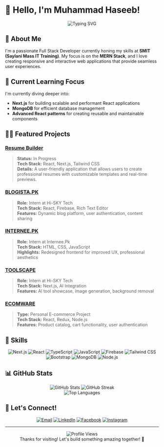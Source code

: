 # 👋 Hello, I'm Muhammad Haseeb!

<div align="center">
  <img src="https://readme-typing-svg.herokuapp.com?font=Fira+Code&pause=1000&color=2196F3&center=true&vCenter=true&width=435&lines=Full+Stack+Developer;MERN+Stack+Enthusiast;Continuous+Learner" alt="Typing SVG" />
</div>

## 🚀 About Me

I'm a passionate Full Stack Developer currently honing my skills at **SMIT (Saylani Mass IT Training)**. My focus is on the **MERN Stack**, and I love creating responsive and interactive web applications that provide seamless user experiences.

## 🌱 Current Learning Focus

I'm currently diving deeper into:
- **Next.js** for building scalable and performant React applications
- **MongoDB** for efficient database management
- **Advanced React patterns** for creating reusable and maintainable components

## 👨‍💻 Featured Projects

### [Resume Builder](https://github.com/yourusername/resume-builder)
> **Status:** In Progress  
> **Tech Stack:** React, Next.js, Tailwind CSS  
> **Details:** A user-friendly application that allows users to create professional resumes with customizable templates and real-time previews.

### [BLOGISTA.PK](https://haseebshahbaz.github.io/Internee.pk/)
> **Role:** Intern at Hi-SKY Tech  
> **Tech Stack:** React, Firebase, Rich Text Editor  
> **Features:** Dynamic blog platform, user authentication, content sharing

### [INTERNEE.PK](https://haseebshahbaz.github.io/Internee.pk/)
> **Role:** Intern at Internee.Pk  
> **Tech Stack:** HTML, CSS, JavaScript  
> **Highlights:** Redesigned frontend for improved UX, professional aesthetics

### [TOOLSCAPE](https://toolscape.vercel.app/)
> **Role:** Intern at Hi-SKY Tech  
> **Tech Stack:** Next.js, AI Integration  
> **Features:** AI tool showcase, image generation, background removal

### [ECOMWARE](https://haseebshahbaz.github.io/ECOMWARE/)
> **Type:** Personal E-commerce Project  
> **Tech Stack:** React, Redux, Node.js  
> **Features:** Product catalog, cart functionality, user authentication

## 💼 Skills

<p align="center">
  <img src="https://img.shields.io/badge/Next.js-000000?style=for-the-badge&logo=next.js&logoColor=white" alt="Next.js"/>
  <img src="https://img.shields.io/badge/React-61DAFB?style=for-the-badge&logo=react&logoColor=black" alt="React"/>
  <img src="https://img.shields.io/badge/TypeScript-3178C6?style=for-the-badge&logo=typescript&logoColor=white" alt="TypeScript"/>
  <img src="https://img.shields.io/badge/JavaScript-F7DF1E?style=for-the-badge&logo=javascript&logoColor=black" alt="JavaScript"/>
  <img src="https://img.shields.io/badge/Firebase-FFCA28?style=for-the-badge&logo=firebase&logoColor=black" alt="Firebase"/>
  <img src="https://img.shields.io/badge/Tailwind_CSS-06B6D4?style=for-the-badge&logo=tailwind-css&logoColor=white" alt="Tailwind CSS"/>
  <img src="https://img.shields.io/badge/Bootstrap-563D7C?style=for-the-badge&logo=bootstrap&logoColor=white" alt="Bootstrap"/>
  <img src="https://img.shields.io/badge/MongoDB-47A248?style=for-the-badge&logo=mongodb&logoColor=white" alt="MongoDB"/>
  <img src="https://img.shields.io/badge/Node.js-339933?style=for-the-badge&logo=node.js&logoColor=white" alt="Node.js"/>
</p>

## 📊 GitHub Stats

<div align="center">
  <img src="https://github-readme-stats.vercel.app/api?username=haseebshahbaz&show_icons=true&theme=react" alt="GitHub Stats" />
  <img src="https://github-readme-streak-stats.herokuapp.com/?user=haseebshahbaz&theme=react" alt="GitHub Streak" />
</div>

<div align="center">
  <img src="https://github-readme-stats.vercel.app/api/top-langs/?username=haseebshahbaz&layout=compact&theme=react" alt="Top Languages" />
</div>

## 🤝 Let's Connect!

<p align="center">
  <a href="mailto:haseebshahbazpk786@gmail.com"><img src="https://img.shields.io/badge/Email-D14836?style=for-the-badge&logo=gmail&logoColor=white" alt="Email"/></a>
  <a href="https://www.linkedin.com/in/mdhaseeb07/"><img src="https://img.shields.io/badge/LinkedIn-0077B5?style=for-the-badge&logo=linkedin&logoColor=white" alt="LinkedIn"/></a>
  <a href="https://web.facebook.com/profile.php?id=100013907506597"><img src="https://img.shields.io/badge/Facebook-1877F2?style=for-the-badge&logo=facebook&logoColor=white" alt="Facebook"/></a>
  <a href="https://www.instagram.com/ch.haseebshahbaz/"><img src="https://img.shields.io/badge/Instagram-E4405F?style=for-the-badge&logo=instagram&logoColor=white" alt="Instagram"/></a>
</p>

---

<div align="center">
  <img src="https://komarev.com/ghpvc/?username=haseebshahbaz&color=blueviolet&style=flat-square&label=Profile+Views" alt="Profile Views" />
</div>

<div align="center">
  Thanks for visiting! Let's build something amazing together! 🚀
</div>
